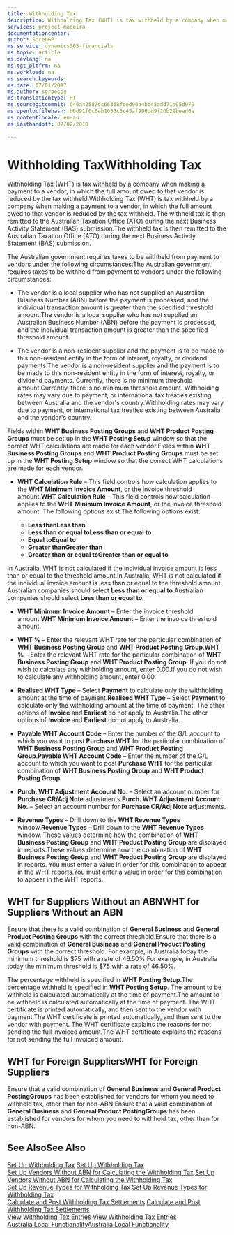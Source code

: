 ```yaml
---
title: Withholding Tax
description: Withholding Tax (WHT) is tax withheld by a company when making a payment to a vendor, in which the full amount owed to that vendor is reduced by the tax withheld. The withheld tax is then remitted to the Australian Taxation Office (ATO) during the next Business Activity Statement (BAS) submission.
services: project-madeira
documentationcenter: 
author: SorenGP
ms.service: dynamics365-financials
ms.topic: article
ms.devlang: na
ms.tgt_pltfrm: na
ms.workload: na
ms.search.keywords: 
ms.date: 07/01/2017
ms.author: sgroespe
ms.translationtype: HT
ms.sourcegitcommit: 046a42582dc66368fded90a4bb45add71a95d979
ms.openlocfilehash: b0d91f0c6eb1033c3c45af996dd9f10b29bead6a
ms.contentlocale: en-au
ms.lasthandoff: 07/02/2018

---
```

# <a name="withholding-tax"></a><span data-ttu-id="573e5-104">Withholding Tax</span><span class="sxs-lookup"><span data-stu-id="573e5-104">Withholding Tax</span></span>
<span data-ttu-id="573e5-105">Withholding Tax (WHT) is tax withheld by a company when making a payment to a vendor, in which the full amount owed to that vendor is reduced by the tax withheld.</span><span class="sxs-lookup"><span data-stu-id="573e5-105">Withholding Tax (WHT) is tax withheld by a company when making a payment to a vendor, in which the full amount owed to that vendor is reduced by the tax withheld.</span></span> <span data-ttu-id="573e5-106">The withheld tax is then remitted to the Australian Taxation Office (ATO) during the next Business Activity Statement (BAS) submission.</span><span class="sxs-lookup"><span data-stu-id="573e5-106">The withheld tax is then remitted to the Australian Taxation Office (ATO) during the next Business Activity Statement (BAS) submission.</span></span>  

<span data-ttu-id="573e5-107">The Australian government requires taxes to be withheld from payment to vendors under the following circumstances:</span><span class="sxs-lookup"><span data-stu-id="573e5-107">The Australian government requires taxes to be withheld from payment to vendors under the following circumstances:</span></span>  

-   <span data-ttu-id="573e5-108">The vendor is a local supplier who has not supplied an Australian Business Number (ABN) before the payment is processed, and the individual transaction amount is greater than the specified threshold amount.</span><span class="sxs-lookup"><span data-stu-id="573e5-108">The vendor is a local supplier who has not supplied an Australian Business Number (ABN) before the payment is processed, and the individual transaction amount is greater than the specified threshold amount.</span></span>  

-   <span data-ttu-id="573e5-109">The vendor is a non-resident supplier and the payment is to be made to this non-resident entity in the form of interest, royalty, or dividend payments.</span><span class="sxs-lookup"><span data-stu-id="573e5-109">The vendor is a non-resident supplier and the payment is to be made to this non-resident entity in the form of interest, royalty, or dividend payments.</span></span> <span data-ttu-id="573e5-110">Currently, there is no minimum threshold amount.</span><span class="sxs-lookup"><span data-stu-id="573e5-110">Currently, there is no minimum threshold amount.</span></span> <span data-ttu-id="573e5-111">Withholding rates may vary due to payment, or international tax treaties existing between Australia and the vendor's country.</span><span class="sxs-lookup"><span data-stu-id="573e5-111">Withholding rates may vary due to payment, or international tax treaties existing between Australia and the vendor's country.</span></span>  

<span data-ttu-id="573e5-112">Fields within **WHT Business Posting Groups** and **WHT Product Posting Groups** must be set up in the **WHT Posting Setup** window so that the correct WHT calculations are made for each vendor.</span><span class="sxs-lookup"><span data-stu-id="573e5-112">Fields within **WHT Business Posting Groups** and **WHT Product Posting Groups** must be set up in the **WHT Posting Setup** window so that the correct WHT calculations are made for each vendor.</span></span>  

-   <span data-ttu-id="573e5-113">**WHT Calculation Rule** – This field controls how calculation applies to the **WHT Minimum Invoice Amount**, or the invoice threshold amount.</span><span class="sxs-lookup"><span data-stu-id="573e5-113">**WHT Calculation Rule** – This field controls how calculation applies to the **WHT Minimum Invoice Amount**, or the invoice threshold amount.</span></span> <span data-ttu-id="573e5-114">The following options exist:</span><span class="sxs-lookup"><span data-stu-id="573e5-114">The following options exist:</span></span>  

    - <span data-ttu-id="573e5-115">**Less than**</span><span class="sxs-lookup"><span data-stu-id="573e5-115">**Less than**</span></span>  
    - <span data-ttu-id="573e5-116">**Less than or equal to**</span><span class="sxs-lookup"><span data-stu-id="573e5-116">**Less than or equal to**</span></span>  
    - <span data-ttu-id="573e5-117">**Equal to**</span><span class="sxs-lookup"><span data-stu-id="573e5-117">**Equal to**</span></span>  
    - <span data-ttu-id="573e5-118">**Greater than**</span><span class="sxs-lookup"><span data-stu-id="573e5-118">**Greater than**</span></span>  
    - <span data-ttu-id="573e5-119">**Greater than or equal to**</span><span class="sxs-lookup"><span data-stu-id="573e5-119">**Greater than or equal to**</span></span>  

<span data-ttu-id="573e5-120">In Australia, WHT is not calculated if the individual invoice amount is less than or equal to the threshold amount.</span><span class="sxs-lookup"><span data-stu-id="573e5-120">In Australia, WHT is not calculated if the individual invoice amount is less than or equal to the threshold amount.</span></span> <span data-ttu-id="573e5-121">Australian companies should select **Less than or equal to**.</span><span class="sxs-lookup"><span data-stu-id="573e5-121">Australian companies should select **Less than or equal to**.</span></span>  

- <span data-ttu-id="573e5-122">**WHT Minimum Invoice Amount** – Enter the invoice threshold amount.</span><span class="sxs-lookup"><span data-stu-id="573e5-122">**WHT Minimum Invoice Amount** – Enter the invoice threshold amount.</span></span>  

- <span data-ttu-id="573e5-123">**WHT %** – Enter the relevant WHT rate for the particular combination of **WHT Business Posting Group** and **WHT Product Posting Group**.</span><span class="sxs-lookup"><span data-stu-id="573e5-123">**WHT %** – Enter the relevant WHT rate for the particular combination of **WHT Business Posting Group** and **WHT Product Posting Group**.</span></span> <span data-ttu-id="573e5-124">If you do not wish to calculate any withholding amount, enter 0.00.</span><span class="sxs-lookup"><span data-stu-id="573e5-124">If you do not wish to calculate any withholding amount, enter 0.00.</span></span>  

- <span data-ttu-id="573e5-125">**Realised WHT Type** – Select **Payment** to calculate only the withholding amount at the time of payment.</span><span class="sxs-lookup"><span data-stu-id="573e5-125">**Realised WHT Type** – Select **Payment** to calculate only the withholding amount at the time of payment.</span></span> <span data-ttu-id="573e5-126">The other options of **Invoice** and **Earliest** do not apply to Australia.</span><span class="sxs-lookup"><span data-stu-id="573e5-126">The other options of **Invoice** and **Earliest** do not apply to Australia.</span></span>  

- <span data-ttu-id="573e5-127">**Payable WHT Account Code** – Enter the number of the G/L account to which you want to post **Purchase WHT** for the particular combination of **WHT Business Posting Group** and **WHT Product Posting Group**.</span><span class="sxs-lookup"><span data-stu-id="573e5-127">**Payable WHT Account Code** – Enter the number of the G/L account to which you want to post **Purchase WHT** for the particular combination of **WHT Business Posting Group** and **WHT Product Posting Group**.</span></span>  

- <span data-ttu-id="573e5-128">**Purch. WHT Adjustment Account No.** – Select an account number for **Purchase CR/Adj Note** adjustments.</span><span class="sxs-lookup"><span data-stu-id="573e5-128">**Purch. WHT Adjustment Account No.** – Select an account number for **Purchase CR/Adj Note** adjustments.</span></span>  

- <span data-ttu-id="573e5-129">**Revenue Types** – Drill down to the **WHT Revenue Types** window.</span><span class="sxs-lookup"><span data-stu-id="573e5-129">**Revenue Types** – Drill down to the **WHT Revenue Types** window.</span></span> <span data-ttu-id="573e5-130">These values determine how the combination of **WHT Business Posting Group** and **WHT Product Posting Group** are displayed in reports.</span><span class="sxs-lookup"><span data-stu-id="573e5-130">These values determine how the combination of **WHT Business Posting Group** and **WHT Product Posting Group** are displayed in reports.</span></span> <span data-ttu-id="573e5-131">You must enter a value in order for this combination to appear in the WHT reports.</span><span class="sxs-lookup"><span data-stu-id="573e5-131">You must enter a value in order for this combination to appear in the WHT reports.</span></span>  

## <a name="wht-for-suppliers-without-an-abn"></a><span data-ttu-id="573e5-132">WHT for Suppliers Without an ABN</span><span class="sxs-lookup"><span data-stu-id="573e5-132">WHT for Suppliers Without an ABN</span></span>  
<span data-ttu-id="573e5-133">Ensure that there is a valid combination of **General Business** and **General Product Posting Groups** with the correct threshold.</span><span class="sxs-lookup"><span data-stu-id="573e5-133">Ensure that there is a valid combination of **General Business** and **General Product Posting Groups** with the correct threshold.</span></span> <span data-ttu-id="573e5-134">For example, in Australia today the minimum threshold is $75 with a rate of 46.50%.</span><span class="sxs-lookup"><span data-stu-id="573e5-134">For example, in Australia today the minimum threshold is $75 with a rate of 46.50%.</span></span>  

<span data-ttu-id="573e5-135">The percentage withheld is specified in **WHT Posting Setup**.</span><span class="sxs-lookup"><span data-stu-id="573e5-135">The percentage withheld is specified in **WHT Posting Setup**.</span></span> <span data-ttu-id="573e5-136">The amount to be withheld is calculated automatically at the time of payment.</span><span class="sxs-lookup"><span data-stu-id="573e5-136">The amount to be withheld is calculated automatically at the time of payment.</span></span> <span data-ttu-id="573e5-137">The WHT certificate is printed automatically, and then sent to the vendor with payment.</span><span class="sxs-lookup"><span data-stu-id="573e5-137">The WHT certificate is printed automatically, and then sent to the vendor with payment.</span></span> <span data-ttu-id="573e5-138">The WHT certificate explains the reasons for not sending the full invoiced amount.</span><span class="sxs-lookup"><span data-stu-id="573e5-138">The WHT certificate explains the reasons for not sending the full invoiced amount.</span></span>  

## <a name="wht-for-foreign-suppliers"></a><span data-ttu-id="573e5-139">WHT for Foreign Suppliers</span><span class="sxs-lookup"><span data-stu-id="573e5-139">WHT for Foreign Suppliers</span></span>  
<span data-ttu-id="573e5-140">Ensure that a valid combination of **General Business** and **General Product PostingGroups** has been established for vendors for whom you need to withhold tax, other than for non-ABN.</span><span class="sxs-lookup"><span data-stu-id="573e5-140">Ensure that a valid combination of **General Business** and **General Product PostingGroups** has been established for vendors for whom you need to withhold tax, other than for non-ABN.</span></span>  

## <a name="see-also"></a><span data-ttu-id="573e5-141">See Also</span><span class="sxs-lookup"><span data-stu-id="573e5-141">See Also</span></span>  
 <span data-ttu-id="573e5-142">[Set Up Withholding Tax](how-to-set-up-withholding-tax.md) </span><span class="sxs-lookup"><span data-stu-id="573e5-142">[Set Up Withholding Tax](how-to-set-up-withholding-tax.md) </span></span>  
 <span data-ttu-id="573e5-143">[Set Up Vendors Without ABN for Calculating the Withholding Tax](how-to-set-up-vendors-without-abn-for-calculating-the-withholding-tax.md) </span><span class="sxs-lookup"><span data-stu-id="573e5-143">[Set Up Vendors Without ABN for Calculating the Withholding Tax](how-to-set-up-vendors-without-abn-for-calculating-the-withholding-tax.md) </span></span>  
 <span data-ttu-id="573e5-144">[Set Up Revenue Types for Withholding Tax](how-to-set-up-revenue-types-for-withholding-tax.md) </span><span class="sxs-lookup"><span data-stu-id="573e5-144">[Set Up Revenue Types for Withholding Tax](how-to-set-up-revenue-types-for-withholding-tax.md) </span></span>  
 <span data-ttu-id="573e5-145">[Calculate and Post Withholding Tax Settlements](how-to-calculate-and-post-withholding-tax-settlements.md) </span><span class="sxs-lookup"><span data-stu-id="573e5-145">[Calculate and Post Withholding Tax Settlements](how-to-calculate-and-post-withholding-tax-settlements.md) </span></span>  
 <span data-ttu-id="573e5-146">[View Withholding Tax Entries](how-to-view-withholding-tax-entries.md) </span><span class="sxs-lookup"><span data-stu-id="573e5-146">[View Withholding Tax Entries](how-to-view-withholding-tax-entries.md) </span></span>  
 [<span data-ttu-id="573e5-147">Australia Local Functionality</span><span class="sxs-lookup"><span data-stu-id="573e5-147">Australia Local Functionality</span></span>](australia-local-functionality.md)

